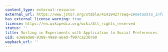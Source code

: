 ```yaml
---
content_type: external-resource
external_url: https://www.jstor.org/stable/41419427?seq=1#metadata_info_tab_contents
has_external_license_warning: true
license: https://en.wikipedia.org/wiki/All_rights_reserved
status: ''
title: Sorting in Experiments with Application to Social Preferences
uid: e3e8ade8-9388-49a8-a6ad-f907ca230760
wayback_url: ''
---
```

